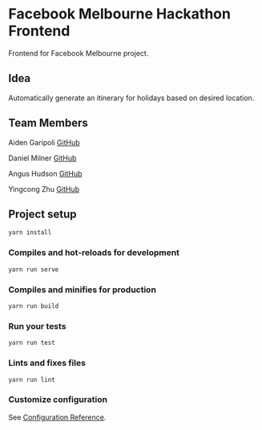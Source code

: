 # Facebook Melbourne Hackathon Frontend

Frontend for Facebook Melbourne project.

## Idea

Automatically generate an itinerary for holidays based on desired location.

## Team Members

Aiden Garipoli [GitHub](https://github.com/aidengaripoli)

Daniel Milner [GitHub](https://github.com/DanMilner)

Angus Hudson [GitHub](https://github.com/Hangus-Udson)

Yingcong Zhu [GitHub](https://github.com/zyucong)

## Project setup
```
yarn install
```

### Compiles and hot-reloads for development
```
yarn run serve
```

### Compiles and minifies for production
```
yarn run build
```

### Run your tests
```
yarn run test
```

### Lints and fixes files
```
yarn run lint
```

### Customize configuration
See [Configuration Reference](https://cli.vuejs.org/config/).
